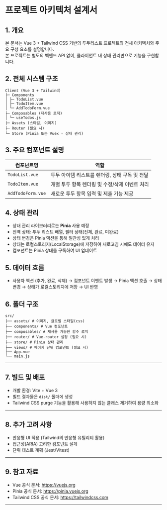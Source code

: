 # 프로젝트 아키텍처 설계서

## 1. 개요

본 문서는 Vue 3 + Tailwind CSS 기반의 투두리스트 프로젝트의 전체 아키텍처와 주요 구성 요소를 설명합니다.  
본 프로젝트는 별도의 백엔드 API 없이, 클라이언트 내 상태 관리만으로 기능을 구현합니다.

## 2. 전체 시스템 구조

```
Client (Vue 3 + Tailwind)
├─ Components
│ ├─ TodoList.vue
│ ├─ TodoItem.vue
│ └─ AddTodoForm.vue
├─ Composables (재사용 로직)
│ └─ useTodos.js
├─ Assets (스타일, 이미지)
├─ Router (필요 시)
└─ Store (Pinia 또는 Vuex - 상태 관리)
```

## 3. 주요 컴포넌트 설명

| 컴포넌트명        | 역할                                           |
| ----------------- | ---------------------------------------------- |
| `TodoList.vue`    | 투두 아이템 리스트를 렌더링, 상태 구독 및 전달 |
| `TodoItem.vue`    | 개별 투두 항목 렌더링 및 수정/삭제 이벤트 처리 |
| `AddTodoForm.vue` | 새로운 투두 항목 입력 및 제출 기능 제공        |

## 4. 상태 관리

- 상태 관리 라이브러리로는 **Pinia** 사용 예정
- 전역 상태: 투두 리스트 배열, 필터 상태(전체, 완료, 미완료)
- 상태 변경은 Pinia 액션을 통해 일관성 있게 처리
- 상태는 로컬스토리지(LocalStorage)에 저장하여 새로고침 시에도 데이터 유지
- 컴포넌트는 Pinia 상태를 구독하여 UI 업데이트

## 5. 데이터 흐름

- 사용자 액션 (추가, 완료, 삭제) → 컴포넌트 이벤트 발생 → Pinia 액션 호출 → 상태 변경 → 상태가 로컬스토리지에 저장 → UI 반영

## 6. 폴더 구조

```
src/
├── assets/ # 이미지, 글로벌 스타일(css)
├── components/ # Vue 컴포넌트
├── composables/ # 재사용 가능한 함수 로직
├── router/ # Vue-router 설정 (필요 시)
├── store/ # Pinia 상태 관리
├── views/ # 페이지 단위 컴포넌트 (필요 시)
├── App.vue
└── main.js
```

---

## 7. 빌드 및 배포

- 개발 환경: Vite + Vue 3
- 빌드 결과물은 `dist/` 폴더에 생성
- Tailwind CSS purge 기능을 활용해 사용하지 않는 클래스 제거하여 용량 최소화

---

## 8. 추가 고려 사항

- 반응형 UI 적용 (Tailwind의 반응형 유틸리티 활용)
- 접근성(ARIA) 고려한 컴포넌트 설계
- 단위 테스트 계획 (Jest/Vitest)

---

## 9. 참고 자료

- Vue 공식 문서: https://vuejs.org
- Pinia 공식 문서: https://pinia.vuejs.org
- Tailwind CSS 공식 문서: https://tailwindcss.com

---
